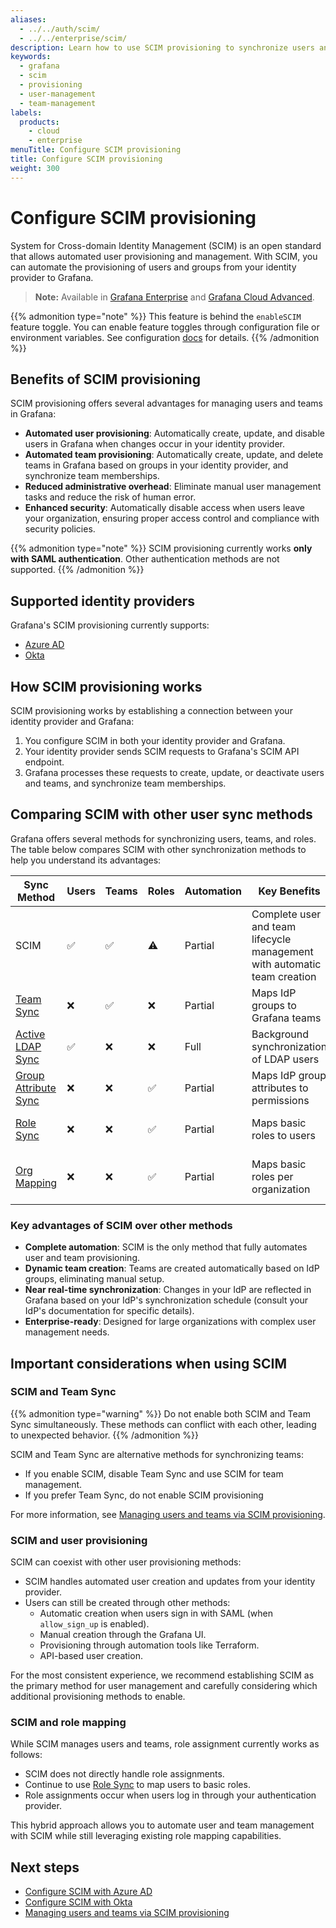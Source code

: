 ```yaml
---
aliases:
  - ../../auth/scim/
  - ../../enterprise/scim/
description: Learn how to use SCIM provisioning to synchronize users and groups from your identity provider to Grafana.
keywords:
  - grafana
  - scim
  - provisioning
  - user-management
  - team-management
labels:
  products:
    - cloud
    - enterprise
menuTitle: Configure SCIM provisioning
title: Configure SCIM provisioning
weight: 300
---
```


# Configure SCIM provisioning

System for Cross-domain Identity Management (SCIM) is an open standard that allows automated user provisioning and management. With SCIM, you can automate the provisioning of users and groups from your identity provider to Grafana.

> **Note:** Available in [Grafana Enterprise](../../../introduction/grafana-enterprise/) and [Grafana Cloud Advanced](/docs/grafana-cloud/).

{{% admonition type="note" %}}
This feature is behind the `enableSCIM` feature toggle.
You can enable feature toggles through configuration file or environment variables. See configuration [docs](/docs/grafana/<GRAFANA_VERSION>/setup-grafana/configure-grafana/#feature_toggles) for details.
{{% /admonition %}}

## Benefits of SCIM provisioning

SCIM provisioning offers several advantages for managing users and teams in Grafana:

- **Automated user provisioning**: Automatically create, update, and disable users in Grafana when changes occur in your identity provider.
- **Automated team provisioning**: Automatically create, update, and delete teams in Grafana based on groups in your identity provider, and synchronize team memberships.
- **Reduced administrative overhead**: Eliminate manual user management tasks and reduce the risk of human error.
- **Enhanced security**: Automatically disable access when users leave your organization, ensuring proper access control and compliance with security policies.

{{% admonition type="note" %}}
SCIM provisioning currently works **only with SAML authentication**. Other authentication methods are not supported.
{{% /admonition %}}

## Supported identity providers

Grafana's SCIM provisioning currently supports:

- [Azure AD](../configure-authentication/azuread/)
- [Okta](../configure-authentication/saml/)

## How SCIM provisioning works

SCIM provisioning works by establishing a connection between your identity provider and Grafana:

1. You configure SCIM in both your identity provider and Grafana.
2. Your identity provider sends SCIM requests to Grafana's SCIM API endpoint.
3. Grafana processes these requests to create, update, or deactivate users and teams, and synchronize team memberships.

## Comparing SCIM with other user sync methods

Grafana offers several methods for synchronizing users, teams, and roles. The table below compares SCIM with other synchronization methods to help you understand its advantages:

| Sync Method                                                                    | Users | Teams | Roles | Automation | Key Benefits                                                             | Limitations                                                  | On-Prem | Cloud |
| ------------------------------------------------------------------------------ | ----- | ----- | ----- | ---------- | ------------------------------------------------------------------------ | ------------------------------------------------------------ | ------- | ----- |
| SCIM                                                                           | ✅    | ✅    | ⚠️    | Partial    | Complete user and team lifecycle management with automatic team creation | Requires SAML authentication; uses Role Sync for basic roles | ✅      | ✅    |
| [Team Sync](../configure-team-sync/)                                           | ❌    | ✅    | ❌    | Partial    | Maps IdP groups to Grafana teams                                         | Requires manual team creation                                | ✅      | ✅    |
| [Active LDAP Sync](../configure-authentication/enhanced-ldap/)                 | ✅    | ❌    | ❌    | Full       | Background synchronization of LDAP users                                 | Limited to LDAP environments                                 | ✅      | ❌    |
| [Group Attribute Sync](../configure-group-attribute-sync/)                     | ❌    | ❌    | ✅    | Partial    | Maps IdP group attributes to permissions                                 | Limited to IdP attributes                                    | ✅      | ✅    |
| [Role Sync](../configure-authentication/saml#configure-role-sync)              | ❌    | ❌    | ✅    | Partial    | Maps basic roles to users                                                | Limited to basic roles only                                  | ✅      | ✅    |
| [Org Mapping](../configure-authentication/saml#configure-organization-mapping) | ❌    | ❌    | ✅    | Partial    | Maps basic roles per organization                                        | Only available for on-premises deployments                   | ✅      | ❌    |

### Key advantages of SCIM over other methods

- **Complete automation**: SCIM is the only method that fully automates user and team provisioning.
- **Dynamic team creation**: Teams are created automatically based on IdP groups, eliminating manual setup.
- **Near real-time synchronization**: Changes in your IdP are reflected in Grafana based on your IdP's synchronization schedule (consult your IdP's documentation for specific details).
- **Enterprise-ready**: Designed for large organizations with complex user management needs.

## Important considerations when using SCIM

### SCIM and Team Sync

{{% admonition type="warning" %}}
Do not enable both SCIM and Team Sync simultaneously. These methods can conflict with each other, leading to unexpected behavior.
{{% /admonition %}}

SCIM and Team Sync are alternative methods for synchronizing teams:

- If you enable SCIM, disable Team Sync and use SCIM for team management.
- If you prefer Team Sync, do not enable SCIM provisioning

For more information, see [Managing users and teams via SCIM provisioning](managing-users-teams/).

### SCIM and user provisioning

SCIM can coexist with other user provisioning methods:

- SCIM handles automated user creation and updates from your identity provider.
- Users can still be created through other methods:
  - Automatic creation when users sign in with SAML (when `allow_sign_up` is enabled).
  - Manual creation through the Grafana UI.
  - Provisioning through automation tools like Terraform.
  - API-based user creation.

For the most consistent experience, we recommend establishing SCIM as the primary method for user management and carefully considering which additional provisioning methods to enable.

### SCIM and role mapping

While SCIM manages users and teams, role assignment currently works as follows:

- SCIM does not directly handle role assignments.
- Continue to use [Role Sync](../configure-authentication/saml#configure-role-sync) to map users to basic roles.
- Role assignments occur when users log in through your authentication provider.

This hybrid approach allows you to automate user and team management with SCIM while still leveraging existing role mapping capabilities.

## Next steps

- [Configure SCIM with Azure AD](azuread/)
- [Configure SCIM with Okta](okta/)
- [Managing users and teams via SCIM provisioning](managing-users-teams/)
